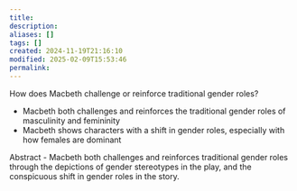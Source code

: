 ```yaml
---
title: 
description: 
aliases: []
tags: []
created: 2024-11-19T21:16:10
modified: 2025-02-09T15:53:46
permalink:
---
```


How does Macbeth challenge or reinforce traditional gender roles?

- Macbeth both challenges and reinforces the traditional gender roles of masculinity and femininity
- Macbeth shows characters with a shift in gender roles, especially with how females are dominant

Abstract - Macbeth both challenges and reinforces traditional gender roles through the depictions of gender stereotypes in the play, and the conspicuous shift in gender roles in the story.
